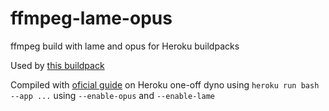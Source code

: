 # ffmpeg-lame-opus
ffmpeg build with lame and opus for Heroku buildpacks

Used by [this buildpack](https://github.com/Olegas/heroku-buildpack-ffmpeg)

Compiled with [oficial guide](https://trac.ffmpeg.org/wiki/CompilationGuide/Ubuntu) on Heroku one-off dyno using `heroku run bash --app ...`
using `--enable-opus` and `--enable-lame`
